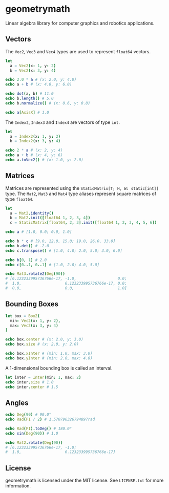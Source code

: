 # geometrymath

Linear algebra library for computer graphics and robotics applications.

## Vectors

The `Vec2`, `Vec3` and `Vec4` types are used to represent `float64` vectors.

```nim
let
  a = Vec2(x: 1, y: 2)
  b = Vec2(x: 3, y: 4)

echo 2.0 * a # (x: 2.0, y: 4.0)
echo a + b # (x: 4.0, y: 6.0)

echo dot(a, b) # 11.0
echo b.length() # 5.0
echo b.normalize() # (x: 0.6, y: 0.8)

echo a[AxisX] # 1.0
```

The `Index2`, `Index3` and `Index4` are vectors of type `int`.

```nim
let
  a = Index2(x: 1, y: 2)
  b = Index2(x: 3, y: 4)

echo 2 * a # (x: 2, y: 4)
echo a + b # (x: 4, y: 6)
echo a.toVec2() # (x: 1.0, y: 2.0)
```

## Matrices

Matrices are represented using the `StaticMatrix[T; H, W: static[int]]` type.
The `Mat2`, `Mat3` and `Mat4` type aliases represent square matrices of type `float64`.

```nim
let
  a = Mat2.identity()
  b = Mat2.init([float64 1, 2, 3, 4])
  c = StaticMatrix[float64, 2, 3].init([float64 1, 2, 3, 4, 5, 6])

echo a # [1.0, 0.0; 0.0, 1.0]

echo b * c # [9.0, 12.0, 15.0; 19.0, 26.0, 33.0]
echo b.det() # -2.0
echo c.transpose() # [1.0, 4.0; 2.0, 5.0; 3.0, 6.0]

echo b[0, 1] # 2.0
echo c[0..1, 0..1] # [1.0, 2.0; 4.0, 5.0]

echo Mat3.rotateZ(Deg(90))
# [6.123233995736766e-17, -1.0,                  0.0;
#  1.0,                   6.123233995736766e-17, 0.0;
#  0.0,                   0.0,                   1.0]
```

## Bounding Boxes

```nim
let box = Box2(
  min: Vec2(x: 1, y: 2),
  max: Vec2(x: 3, y: 4)
)

echo box.center # (x: 2.0, y: 3.0)
echo box.size # (x: 2.0, y: 2.0)

echo box.xInter # (min: 1.0, max: 3.0)
echo box.yInter # (min: 2.0, max: 4.0)
```

A 1-dimensional bounding box is called an interval.

```nim
let inter = Inter(min: 1, max: 2)
echo inter.size # 1.0
echo inter.center # 1.5
```

## Angles

```nim
echo Deg(90) # 90.0°
echo Rad(PI / 2) # 1.570796326794897rad

echo Rad(PI).toDeg() # 180.0°
echo sin(Deg(90)) # 1.0

echo Mat2.rotate(Deg(90))
# [6.123233995736766e-17, -1.0;
#  1.0,                   6.123233995736766e-17]
```

## License

geometrymath is licensed under the MIT license.
See `LICENSE.txt` for more information.
